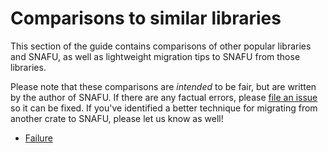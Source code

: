 # Comparisons to similar libraries

This section of the guide contains comparisons of other popular
libraries and SNAFU, as well as lightweight migration tips to SNAFU
from those libraries.

Please note that these comparisons are *intended* to be fair, but are
written by the author of SNAFU. If there are any factual errors,
please [file an issue][issue] so it can be fixed. If you've identified
a better technique for migrating from another crate to SNAFU, please
let us know as well!

- [Failure][]

[issue]: https://github.com/shepmaster/snafu/issues
[Failure]: crate::guide::comparison::failure
